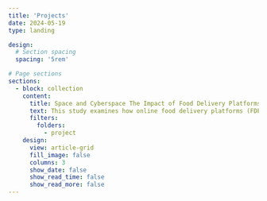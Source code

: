 ```yaml
---
title: 'Projects'
date: 2024-05-19
type: landing

design:
  # Section spacing
  spacing: '5rem'

# Page sections
sections:
  - block: collection
    content:
      title: Space and Cyberspace The Impact of Food Delivery Platforms on Retail Real Estate
      text: This study examines how online food delivery platforms (FDPs) affect offline retailers and, as a consequence, change demand for retail real estate. FDPs are different from traditional food delivery services due their platform-owned driver networks and integrated review systems. They are also different from other online platforms in that they have a much shorter delivery distance and must maintain close interactions with physical restaurants. These attributes change the way restaurants operate and affect their location decisions. Using the staggered rollout of FDPs in each US city with a difference-in-differences design, I find that FDPs complement rather than substitute offline retailers. The entry of FDP causally increases the number of retail establishments by 1.8% and the effect comes mainly from restaurants. This increase in demand translates into the commercial real estate market: rents increase by approximately 0.9% and property prices by a similar magnitude over five years after entry. As retail property supply shows little response, landlords largely capture the surplus generated by FDP. In addition, I find that FDPs reshape the urban structure by favoring denser areas, as these places are more compatible with delivery services.
      filters:
        folders:
          - project
    design:
      view: article-grid
      fill_image: false
      columns: 3
      show_date: false
      show_read_time: false
      show_read_more: false
---
```

